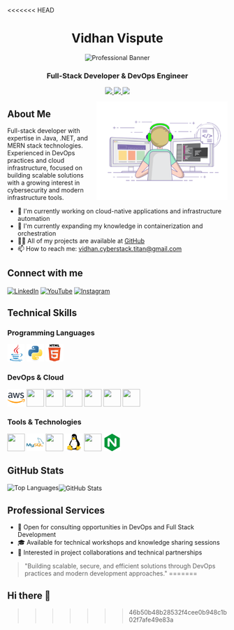 <<<<<<< HEAD
<h1 align="center">Vidhan Vispute</h1>

<div align="center">
  <img src="https://github.com/VidhanVilasVispute/VidhanVilasVispute/blob/main/banner.png" alt="Professional Banner">
</div>

<h3 align="center">Full-Stack Developer & DevOps Engineer</h3>

<p align="center">
  <a href="https://github.com/VidhanVilasVispute">
    <img src="https://img.shields.io/github/followers/VidhanVilasVispute?label=Follow&style=social" />
  </a>
  <a href="https://www.youtube.com/@VidhanVispute-o5y">
    <img src="https://img.shields.io/youtube/channel/subscribers/UC1XLb_DoX2eNWGKjkh2epwA?style=social" />
  </a>
  <a href="https://www.linkedin.com/in/vidhanvispute">
    <img src="https://img.shields.io/badge/LinkedIn-Vidhan%20Vispute-blue?logo=linkedin&style=flat-square" />
  </a>
</p>

<img align="right" alt="Coding" width="300" src="https://raw.githubusercontent.com/devSouvik/devSouvik/master/gif3.gif">

## About Me

Full-stack developer with expertise in Java, .NET, and MERN stack technologies. Experienced in DevOps practices and cloud infrastructure, focused on building scalable solutions with a growing interest in cybersecurity and modern infrastructure tools.

- 🔭 I'm currently working on cloud-native applications and infrastructure automation
- 🌱 I'm currently expanding my knowledge in containerization and orchestration
- 👨‍💻 All of my projects are available at [GitHub](https://github.com/VidhanVilasVispute)
- 📫 How to reach me: [vidhan.cyberstack.titan@gmail.com](mailto:vidhan.cyberstack.titan@gmail.com)

## Connect with me

<p>
  <a href="https://www.linkedin.com/in/vidhanvispute" target="_blank"><img align="center" src="https://raw.githubusercontent.com/rahuldkjain/github-profile-readme-generator/master/src/images/icons/Social/linked-in-alt.svg" alt="LinkedIn" height="30" width="40" /></a>
  <a href="https://www.youtube.com/@VidhanVispute-o5y" target="_blank"><img align="center" src="https://raw.githubusercontent.com/rahuldkjain/github-profile-readme-generator/master/src/images/icons/Social/youtube.svg" alt="YouTube" height="30" width="40" /></a>
  <a href="https://www.instagram.com/vidhan_vispute/" target="_blank"><img align="center" src="https://raw.githubusercontent.com/rahuldkjain/github-profile-readme-generator/master/src/images/icons/Social/instagram.svg" alt="Instagram" height="30" width="40" /></a>
</p>

## Technical Skills

### Programming Languages
<p>
  <img src="https://raw.githubusercontent.com/devicons/devicon/master/icons/java/java-original.svg" width="40" height="40"/>
  <img src="https://raw.githubusercontent.com/devicons/devicon/master/icons/python/python-original.svg" width="40" height="40"/>
  <img src="https://raw.githubusercontent.com/devicons/devicon/master/icons/html5/html5-original-wordmark.svg" width="40" height="40"/>
</p>

### DevOps & Cloud
<p>
  <img src="https://raw.githubusercontent.com/devicons/devicon/master/icons/amazonwebservices/amazonwebservices-original-wordmark.svg" width="40" height="40"/>
  <img src="https://www.vectorlogo.zone/logos/microsoft_azure/microsoft_azure-icon.svg" width="40" height="40"/>
  <img src="https://www.vectorlogo.zone/logos/docker/docker-icon.svg" width="40" height="40"/>
  <img src="https://www.vectorlogo.zone/logos/kubernetes/kubernetes-icon.svg" width="40" height="40"/>
  <img src="https://www.vectorlogo.zone/logos/jenkins/jenkins-icon.svg" width="40" height="40"/>
  <img src="https://www.vectorlogo.zone/logos/circleci/circleci-icon.svg" width="40" height="40"/>
  <img src="https://www.vectorlogo.zone/logos/git-scm/git-scm-icon.svg" width="40" height="40"/>
</p>

### Tools & Technologies
<p>
  <img src="https://www.vectorlogo.zone/logos/springio/springio-icon.svg" width="40" height="40"/>
  <img src="https://raw.githubusercontent.com/devicons/devicon/master/icons/mysql/mysql-original-wordmark.svg" width="40" height="40"/>
  <img src="https://www.vectorlogo.zone/logos/getpostman/getpostman-icon.svg" width="40" height="40"/>
  <img src="https://raw.githubusercontent.com/devicons/devicon/master/icons/linux/linux-original.svg" width="40" height="40"/>
  <img src="https://www.vectorlogo.zone/logos/grafana/grafana-icon.svg" width="40" height="40"/>
  <img src="https://raw.githubusercontent.com/devicons/devicon/master/icons/nginx/nginx-original.svg" width="40" height="40"/>
</p>

## GitHub Stats

<p>
  <img align="left" src="https://github-readme-stats.vercel.app/api/top-langs?username=VidhanVilasVispute&show_icons=true&locale=en&layout=compact&theme=vue&hide_border=true" alt="Top Languages" />
</p>

<p>
  <img align="center" src="https://github-readme-stats.vercel.app/api?username=VidhanVilasVispute&show_icons=true&locale=en&theme=vue&hide_border=true" alt="GitHub Stats" />
</p>

## Professional Services

- 💼 Open for consulting opportunities in DevOps and Full Stack Development
- 🎓 Available for technical workshops and knowledge sharing sessions
- 🤝 Interested in project collaborations and technical partnerships

> "Building scalable, secure, and efficient solutions through DevOps practices and modern development approaches."
=======
## Hi there 👋

<!--
**RutvikDahikar/RutvikDahikar** is a ✨ _special_ ✨ repository because its `README.md` (this file) appears on your GitHub profile.

Here are some ideas to get you started:

- 🔭 I’m currently working on ...
- 🌱 I’m currently learning ...
- 👯 I’m looking to collaborate on ...
- 🤔 I’m looking for help with ...
- 💬 Ask me about ...
- 📫 How to reach me: ...
- 😄 Pronouns: ...
- ⚡ Fun fact: ...
-->
>>>>>>> 46b50b48b28532f4cee0b948c1b02f7afe49e83a
